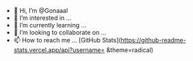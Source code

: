 - 👋 Hi, I’m @Gonaaal
- 👀 I’m interested in ...
- 🌱 I’m currently learning ...
- 💞️ I’m looking to collaborate on ...
- 📫 How to reach me ...
[GitHub Stats](https://github-readme-stats.vercel.app/api?username= &theme=radical)
<!---
Gonaaal/Gonaaal is a ✨ special ✨ repository because its `README.md` (this file) appears on your GitHub profile.
You can click the Preview link to take a look at your changes.
--->
